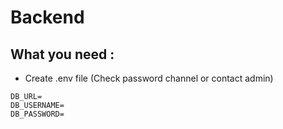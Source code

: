 # Backend

## What you need :
- Create .env file (Check password channel or contact admin)
```
DB_URL=
DB_USERNAME=
DB_PASSWORD=
```
